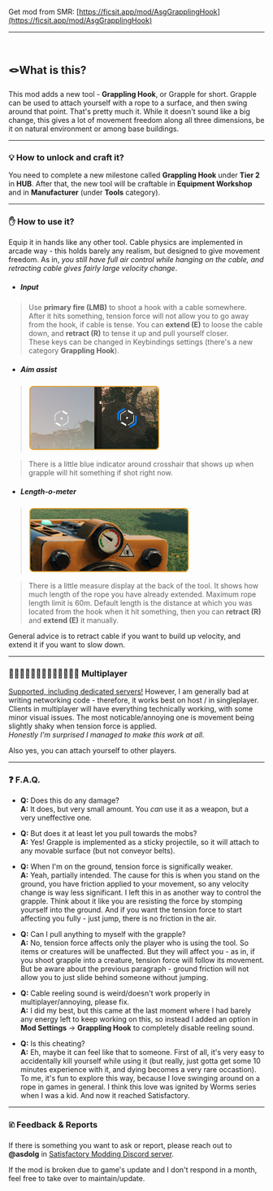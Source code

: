 Get mod from SMR: [https://ficsit.app/mod/AsgGrapplingHook](https://ficsit.app/mod/AsgGrapplingHook)

---
  
<br>

## 🪢What is this?

This mod adds a new tool - **Grappling Hook**, or Grapple for short. Grapple can be used to attach yourself with a rope to a surface, and then swing around that point. That's pretty much it. While it doesn't sound like a big change, this gives a lot of movement freedom along all three dimensions, be it on natural environment or among base buildings.

---

### 💡 How to unlock and craft it?

You need to complete a new milestone called **Grappling Hook** under **Tier 2** in **HUB**. After that, the new tool will be craftable in **Equipment Workshop** and in **Manufacturer** (under **Tools** category).

---

### ✋ How to use it?

Equip it in hands like any other tool. Cable physics are implemented in arcade way - this holds barely any realism, but designed to give movement freedom. As in, *you still have full air control while hanging on the cable, and retracting cable gives fairly large velocity change*.

* #####  **Input**

> Use **primary fire (LMB)** to shoot a hook with a cable somewhere. After it hits something, tension force will not allow you to go away from the hook, if cable is tense. You can **extend (E)** to loose the cable down, and **retract (R)** to tense it up and pull yourself closer.  
These keys can be changed in Keybindings settings (there's a new category **Grappling Hook**).

* ##### **Aim assist**

> ![Crosshair highlight appears when your aim target is within grapple's reach](https://raw.githubusercontent.com/AsdolgTheMaker/ExternalResources/refs/heads/main/Satisfactory/AsgGrapplingHook/CrosshairHighlightExample.png)  

> There is a little blue indicator around crosshair that shows up when grapple will hit something if shot right now.

* ##### **Length-o-meter**

> ![Length-o-meter displays percentage of how much your rope is used](https://raw.githubusercontent.com/AsdolgTheMaker/ExternalResources/refs/heads/main/Satisfactory/AsgGrapplingHook/LengthometerExample.png)  

> There is a little measure display at the back of the tool. It shows how much length of the rope you have already extended. Maximum rope length limit is 60m. Default length is the distance at which you was located from the hook when it hit something, then you can **retract (R)** and **extend (E)** it manually.

General advice is to retract cable if you want to build up velocity, and extend it if you want to slow down.

---


### 🧑‍🤝‍🧑🧑🏽‍🤝‍🧑🏿🧑🏼‍🤝‍🧑🏻 Multiplayer

<u>Supported, including dedicated servers!</u> However, I am generally bad at writing networking code - therefore, it works best on host / in singleplayer. Clients in multiplayer will have everything technically working, with some minor visual issues. The most noticable/annoying one is movement being slightly shaky when tension force is applied.  
*Honestly I'm surprised I managed to make this work at all.*  

Also yes, you can attach yourself to other players.

---

### ❓ F.A.Q.

* **Q:** Does this do any damage?<br>
**A:** It does, but very small amount. You *can* use it as a weapon, but a very uneffective one.

* **Q:** But does it at least let you pull towards the mobs?<br>
**A:** Yes! Grapple is implemented as a sticky projectile, so it will attach to any movable surface (but not conveyor belts).

* **Q:** When I'm on the ground, tension force is significally weaker.<br>
**A:** Yeah, partially intended. The cause for this is when you stand on the ground, you have friction applied to your movement, so any velocity change is way less significant. I left this in as another way to control the grapple. Think about it like you are resisting the force by stomping yourself into the ground. And if you want the tension force to start affecting you fully - just jump, there is no friction in the air.

* **Q:** Can I pull anything to myself with the grapple?<br>
**A:** No, tension force affects only the player who is using the tool. So items or creatures will be unaffected. But they will affect you - as in, if you shoot grapple into a creature, tension force will follow its movement. But be aware about the previous paragraph - ground friction will not allow you to just slide behind someone without jumping.

* **Q:** Cable reeling sound is weird/doesn't work properly in multiplayer/annoying, please fix.<br>
**A:** I did my best, but this came at the last moment where I had barely any energy left to keep working on this, so instead I added an option in **Mod Settings** -> **Grappling Hook** to completely disable reeling sound.

* **Q:** Is this cheating?<br>
**A:** Eh, maybe it can feel like that to someone. First of all, it's very easy to accidentally kill yourself while using it (but really, just gotta get some 10 minutes experience with it, and dying becomes a very rare occastion). To me, it's fun to explore this way, because I love swinging around on a rope in games in general. I think this love was ignited by Worms series when I was a kid. And now it reached Satisfactory.

---

### 🗈 Feedback & Reports

If there is something you want to ask or report, please reach out to **@asdolg** in [Satisfactory Modding Discord server](https://discord.gg/R85q7SrtUD).

If the mod is broken due to game's update and I don't respond in a month, feel free to take over to maintain/update.